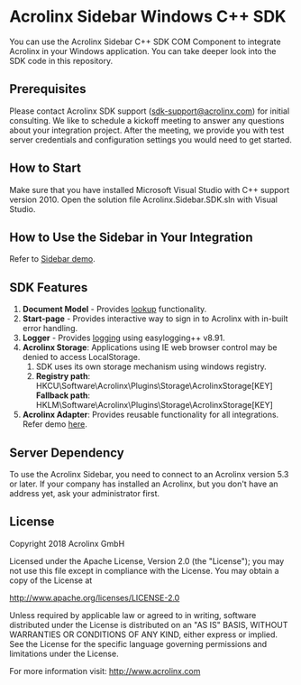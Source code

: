 # Acrolinx Sidebar Windows C++ SDK

You can use the Acrolinx Sidebar C++ SDK COM Component to integrate Acrolinx in your Windows application. You can take deeper look into the SDK code in this repository.

## Prerequisites

Please contact Acrolinx SDK support (sdk-support@acrolinx.com) for initial consulting. We like to schedule a kickoff meeting to answer any questions about your integration project. After the meeting, we provide you with test server credentials and configuration settings you would need to get started.

## How to Start

Make sure that you have installed Microsoft Visual Studio with C++ support version 2010.
Open the solution file Acrolinx.Sidebar.SDK.sln with Visual Studio.

## How to Use the Sidebar in Your Integration

Refer to [Sidebar demo](https://github.com/acrolinx/sidebar-demo-cpp/blob/master/README.md).

## SDK Features

1. **Document Model** - Provides [lookup](https://github.com/acrolinx/acrolinx-coding-guidance/blob/master/topics/lookup/diff.md "Lookup") functionality.
2. **Start-page** - Provides interactive way to sign in to Acrolinx with in-built error handling.
3. **Logger** - Provides [logging](https://github.com/muflihun/easyloggingpp"logging") using easylogging++ v8.91.
4. **Acrolinx Storage**: Applications using IE web browser control may be denied to access LocalStorage.
	1. SDK uses its own storage mechanism using windows registry.
	2. **Registry path**: HKCU\Software\Acrolinx\Plugins\Storage\AcrolinxStorage\[KEY] **Fallback path**: HKLM\Software\Acrolinx\Plugins\Storage\AcrolinxStorage\[KEY]
5. **Acrolinx Adapter**: Provides reusable functionality for all integrations. Refer demo [here](https://github.com/acrolinx/sidebar-demo-cpp/tree/master/Acrolinx.Adapter.Demo.Sidebar.Cpp "Acrolinx.Adapter.Demo.Sidebar.Cpp").
  
## Server Dependency

To use the Acrolinx Sidebar, you need to connect to an Acrolinx version 5.3 or later. If your company has installed an Acrolinx, but you don't have an address yet, ask your administrator first.

## License

Copyright 2018 Acrolinx GmbH

Licensed under the Apache License, Version 2.0 (the "License"); you may not use this file except in compliance with the License. You may obtain a copy of the License at

http://www.apache.org/licenses/LICENSE-2.0

Unless required by applicable law or agreed to in writing, software distributed under the License is distributed on an "AS IS" BASIS, WITHOUT WARRANTIES OR CONDITIONS OF ANY KIND, either express or implied. See the License for the specific language governing permissions and limitations under the License.

For more information visit: http://www.acrolinx.com
